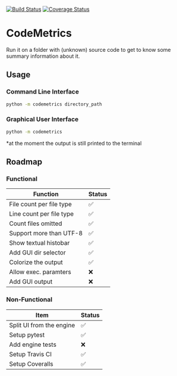 [![Build Status](https://travis-ci.org/adrsta/CodeMetrics.png?branch=master)](http://travis-ci.org/adrsta/CodeMetrics?branch=master)
[![Coverage Status](https://coveralls.io/repos/github/adrsta/CodeMetrics/badge.svg?branch=master)](https://coveralls.io/github/adrsta/CodeMetrics?branch=master)

# CodeMetrics
Run it on a folder with (unknown) source code to get to know some summary information about it.

## Usage

### Command Line Interface
```bash
python -m codemetrics directory_path
```

### Graphical User Interface
```bash
python -m codemetrics
```
*at the moment the output is still printed to the terminal

## Roadmap

### Functional

Function                 | Status
-------------------------|--------------------
File count per file type | :white_check_mark:
Line count per file type | :white_check_mark:
Count files omitted      | :white_check_mark:
Support more than UTF-8  | :white_check_mark:
Show textual histobar    | :white_check_mark:
Add GUI dir selector     | :white_check_mark:
Colorize the output      | :white_check_mark:
Allow exec. paramters    | :x:
Add GUI output           | :x:

### Non-Functional

Item                        | Status
----------------------------|--------------------
Split UI from the engine    | :white_check_mark:
Setup pytest                | :white_check_mark:
Add engine tests            | :x:
Setup Travis CI             | :white_check_mark:
Setup Coveralls             | :white_check_mark:
